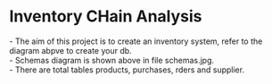 <h1>Inventory CHain Analysis</h1>
- The aim of this project is to create an inventory system, refer to the diagram abpve to create your db.<br>  
- Schemas diagram is shown above in file schemas.jpg.<br>
- There are total  tables products, purchases, rders and supplier.<br>
